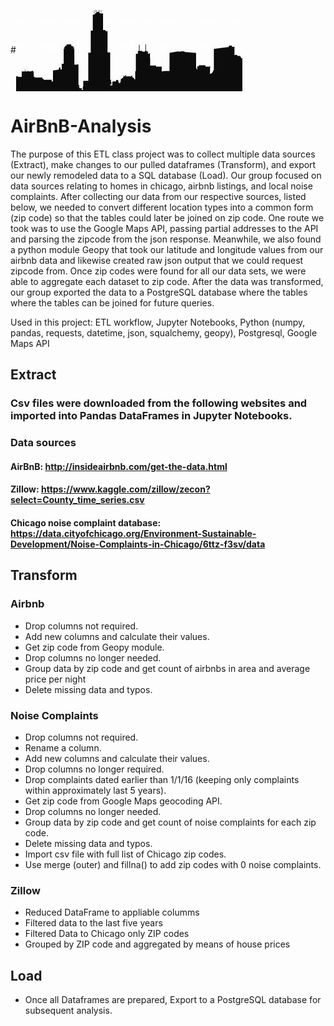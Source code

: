 #<img align="center" src="Final/Chicago skyline.jpg">
# AirBnB-Analysis

The purpose of this ETL class project was to collect multiple data sources (Extract), make changes to our pulled dataframes (Transform), and export our newly remodeled data to a SQL database (Load). Our group focused on data sources relating to homes in chicago, airbnb listings, and local noise complaints. After collecting our data from our respective sources, listed below, we needed to convert different location types into a common form (zip code) so that the tables could later be joined on zip code. One route we took was to use the Google Maps API, passing partial addresses to the API and parsing the zipcode from the json response. Meanwhile, we also found a python module Geopy that took our latitude and longitude values from our airbnb data and likewise created raw json output that we could request zipcode from. Once zip codes were found for all our data sets, we were able to aggregate each dataset to zip code. After the data was transformed, our group exported the data to a PostgreSQL database where the tables where the tables can be joined for future queries.

Used in this project: ETL workflow, Jupyter Notebooks, Python (numpy, pandas, requests, datetime, json, squalchemy, geopy), Postgresql, Google Maps API

## Extract

### Csv files were downloaded from the following websites and imported into Pandas DataFrames in Jupyter Notebooks.
### Data sources
#### AirBnB: http://insideairbnb.com/get-the-data.html
#### Zillow: https://www.kaggle.com/zillow/zecon?select=County_time_series.csv
#### Chicago noise complaint database: https://data.cityofchicago.org/Environment-Sustainable-Development/Noise-Complaints-in-Chicago/6ttz-f3sv/data

## Transform

### Airbnb
* Drop columns not required.
* Add new columns and calculate their values.
* Get zip code from Geopy module.
* Drop columns no longer needed.
* Group data by zip code and get count of airbnbs in area and average price per night
* Delete missing data and typos.

### Noise Complaints
* Drop columns not required.
* Rename a column.
* Add new columns and calculate their values.
* Drop columns no longer required.
* Drop complaints dated earlier than 1/1/16 (keeping only complaints within approximately last 5 years).
* Get zip code from Google Maps geocoding API.
* Drop columns no longer needed.
* Group data by zip code and get count of noise complaints for each zip code.
* Delete missing data and typos.
* Import csv file with full list of Chicago zip codes.
* Use merge (outer) and fillna() to add zip codes with 0 noise complaints.

### Zillow
* Reduced DataFrame to appliable columms
* Filtered data to the last five years
* Filtered Data to Chicago only ZIP codes
* Grouped by ZIP code and aggregated by means of house prices


## Load
* Once all Dataframes are prepared, Export to a PostgreSQL database for subsequent analysis.
